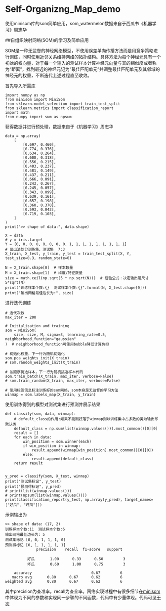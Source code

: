 # Self-Organizng_Map_demo

使用minisom库的som简单应用，som_watermelon数据来自于西瓜书《机器学习》周志华


##自组织映射网络(SOM)的学习及简单应用

SOM是一种无监督的神经网络模型，不使用误差单向传播方法而是用竞争策略进行训练，同时使用近邻关系维持网络的拓扑结构。具体方法为每个神经元具有一个初始的权向量，对于每一个输入的测试样本计算神经元向量与其的相似度或者称为“距离”，找到最近的神经元记为“最佳匹配单元”并调整最佳匹配单元及其邻域的神经元的权重，不断迭代上述过程直至收敛。

首先导入所需库

	import numpy as np
	from minisom import MiniSom
	from sklearn.model_selection import train_test_split
	from sklearn.metrics import classification_report
	import math
	from numpy import sum as npsum

获得数据并进行预处理，数据来自于《机器学习》周志华

	data = np.array(
	    [
	        [0.697, 0.460],
	        [0.774, 0.376],
	        [0.634, 0.264],
	        [0.608, 0.318],
	        [0.556, 0.215],
	        [0.403, 0.237],
	        [0.481, 0.149],
	        [0.437, 0.211],
	        [0.666, 0.091],
	        [0.243, 0.267],
	        [0.245, 0.057],
	        [0.343, 0.099],
	        [0.639, 0.161],
	        [0.657, 0.198],
	        [0.360, 0.370],
	        [0.593, 0.042],
	        [0.719, 0.103],
	    ]
	)
	print(">> shape of data:", data.shape)
	
	X = data
	# y = iris.target
	Y = [0, 0, 0, 0, 0, 0, 0, 0, 1, 1, 1, 1, 1, 1, 1, 1, 1]
	# 留出法划分训练集、测试集  7:3
	X_train, X_test, y_train, y_test = train_test_split(X, Y, test_size=0.3, random_state=0)
	
	N = X_train.shape[0]  # 样本数量
	M = X_train.shape[1]  # 维度/特征数量
	size = math.ceil(np.sqrt(5 * np.sqrt(N)))  # 经验公式：决定输出层尺寸5*sqrt(N)
	print("训练样本个数:{}  测试样本个数:{}".format(N, X_test.shape[0]))
	print("输出网格最佳边长为:", size)
进行迭代训练

	# 迭代次数
	max_iter = 200
	
	# Initialization and training
	som = MiniSom(
	    size, size, M, sigma=3, learning_rate=0.5, neighborhood_function="gaussian"
	)  # neighborhood_function可使用bubble降低计算负担
	
	# 初始化权重，下一行为随机初始化
	som.pca_weights_init(X_train)
	# som.random_weights_init(X_train)
	
	# 按顺序挑选样本，下一行为随机挑选样本代码
	som.train_batch(X_train, max_iter, verbose=False)
	# som.train_random(X_train, max_iter, verbose=False)
	
	# 使用标签信息标注训练好的som网络，som本身是无监督的学习方法
	winmap = som.labels_map(X_train, y_train)

使用训练得到的模型对测试集进行预测并展示结果

	def classify(som, data, winmap):
	    # default_class的作用:如果不能刚好落于winmap则以训练集中占多数的类为输出即默认类
	    default_class = np.sum(list(winmap.values())).most_common()[0][0]
	    result = []
	    for each in data:
	        win_position = som.winner(each)
	        if win_position in winmap:
	            result.append(winmap[win_position].most_common()[0][0])
	        else:
	            result.append(default_class)
	    return result
	
	
	y_pred = classify(som, X_test, winmap)
	print("测试集标记", y_test)
	print("预测得标记", y_pred)
	# print(list(winmap.values()))
	# print(npsum(list(winmap.values())))
	print(classification_report(y_test, np.array(y_pred), target_names=["好瓜", "坏瓜"]))

示例输出为

	>> shape of data: (17, 2)
	训练样本个数:11  测试样本个数:6
	输出网格最佳边长为: 5
	测试集标记 [0, 0, 1, 1, 1, 0]
	预测得标记 [0, 1, 1, 1, 1, 1]
	              precision    recall  f1-score   support
	
	          好瓜       1.00      0.33      0.50         3
	          坏瓜       0.60      1.00      0.75         3
	
	    accuracy                           0.67         6
	   macro avg       0.80      0.67      0.62         6
	weighted avg       0.80      0.67      0.62         6

其中precision为查准率，recall为查全率。网络实现过程中有很多细节在[minisom](https://github.com/JustGlowing/minisom)中体现为不同的参数和实现同一步骤的不同函数，代码中有少量体现。代码可见[于次](https://github.com/aSleepyTree/Self-Organizng_Map_demo)
